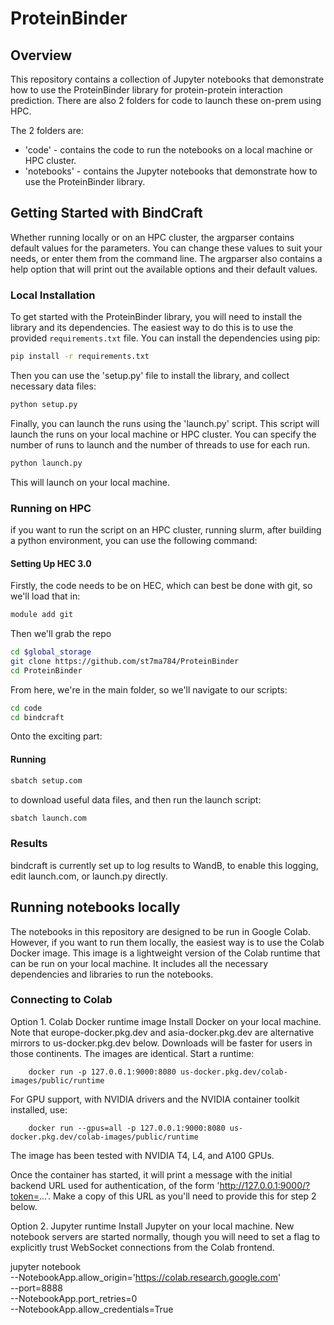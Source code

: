 # ProteinBinder

## Overview

This repository contains a collection of Jupyter notebooks that demonstrate how to use the ProteinBinder library for protein-protein interaction prediction. There are also 2 folders for code to launch these on-prem using HPC. 

The 2 folders are:
- 'code' - contains the code to run the notebooks on a local machine or HPC cluster.
- 'notebooks' - contains the Jupyter notebooks that demonstrate how to use the ProteinBinder library.

## Getting Started with BindCraft

Whether running locally or on an HPC cluster, the argparser contains default values for the parameters. You can change these values to suit your needs, or enter them from the command line. The argparser also contains a help option that will print out the available options and their default values.


### Local Installation
To get started with the ProteinBinder library, you will need to install the library and its dependencies. The easiest way to do this is to use the provided `requirements.txt` file. You can install the dependencies using pip:

```bash
pip install -r requirements.txt
```

Then you can use the 'setup.py' file to install the library, and collect necessary data files:

```bash
python setup.py
```

Finally, you can launch the runs using the 'launch.py' script. This script will launch the runs on your local machine or HPC cluster. You can specify the number of runs to launch and the number of threads to use for each run.

```bash
python launch.py 
```
This will launch on your local machine. 

### Running on HPC
if you want to run the script on an HPC cluster, running slurm, after building a python environment, you can use the following command:
#### Setting Up HEC 3.0
Firstly, the code needs to be on HEC, which can best be done with git, so we'll load that in:

```bash
module add git
```

Then we'll grab the repo 

```bash
cd $global_storage
git clone https://github.com/st7ma784/ProteinBinder
cd ProteinBinder
```

From here, we're in the main folder, so we'll navigate to our scripts: 

```bash
cd code
cd bindcraft
```
Onto the exciting part:

#### Running
```bash
sbatch setup.com
```
to download useful data files, and then run the launch script:

```bash
sbatch launch.com
```

### Results

bindcraft is currently set up to log results to WandB, to enable this logging, edit launch.com, or launch.py directly.


## Running notebooks locally

The notebooks in this repository are designed to be run in Google Colab. However, if you want to run them locally, the easiest way is to use the Colab Docker image. This image is a lightweight version of the Colab runtime that can be run on your local machine. It includes all the necessary dependencies and libraries to run the notebooks.

### Connecting to Colab
Option 1. Colab Docker runtime image
Install Docker on your local machine. Note that europe-docker.pkg.dev and asia-docker.pkg.dev are alternative mirrors to us-docker.pkg.dev below. Downloads will be faster for users in those continents. The images are identical. Start a runtime:

        docker run -p 127.0.0.1:9000:8080 us-docker.pkg.dev/colab-images/public/runtime
      
For GPU support, with NVIDIA drivers and the NVIDIA container toolkit installed, use:

        docker run --gpus=all -p 127.0.0.1:9000:8080 us-docker.pkg.dev/colab-images/public/runtime
      
The image has been tested with NVIDIA T4, L4, and A100 GPUs.

Once the container has started, it will print a message with the initial backend URL used for authentication, of the form 'http://127.0.0.1:9000/?token=...'. Make a copy of this URL as you'll need to provide this for step 2 below.

Option 2. Jupyter runtime
Install Jupyter on your local machine. New notebook servers are started normally, though you will need to set a flag to explicitly trust WebSocket connections from the Colab frontend.

  jupyter notebook \
    --NotebookApp.allow_origin='https://colab.research.google.com' \
    --port=8888 \
    --NotebookApp.port_retries=0 \
    --NotebookApp.allow_credentials=True